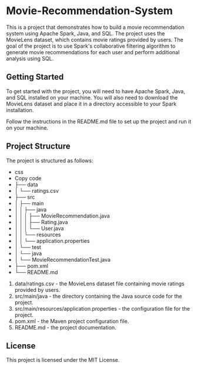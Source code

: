 # Movie-Recommendation-System
This is a project that demonstrates how to build a movie recommendation system using Apache Spark, Java, and SQL. The project uses the MovieLens dataset, which contains movie ratings provided by users. The goal of the project is to use Spark's collaborative filtering algorithm to generate movie recommendations for each user and perform additional analysis using SQL.

## Getting Started
To get started with the project, you will need to have Apache Spark, Java, and SQL installed on your machine. You will also need to download the MovieLens dataset and place it in a directory accessible to your Spark installation.

Follow the instructions in the README.md file to set up the project and run it on your machine.

## Project Structure
The project is structured as follows:

* css
* Copy code
* ├── data
* │   └── ratings.csv
* ├── src
* │   ├── main
* │   │   ├── java
* │   │   │   ├── MovieRecommendation.java
* │   │   │   ├── Rating.java
* │   │   │   └── User.java
* │   │   └── resources
* │   │       └── application.properties
* │   └── test
* │       └── java
* │           └── MovieRecommendationTest.java
* ├── pom.xml
* └── README.md
1. data/ratings.csv - the MovieLens dataset file containing movie ratings provided by users.
2. src/main/java - the directory containing the Java source code for the project.
3. src/main/resources/application.properties - the configuration file for the project.
4. pom.xml - the Maven project configuration file.
5. README.md - the project documentation.

## License
This project is licensed under the MIT License.

